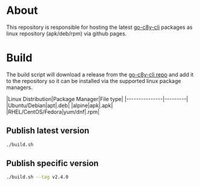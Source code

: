 
# About

This repository is responsible for hosting the latest [go-c8y-cli](https://goc8ycli.netlify.app/) packages as linux repository (apk/deb/rpm) via github pages.

# Build

The build script will download a release from the [go-c8y-cli repo](https://github.com/reubenmiller/go-c8y-cli) and add it to the repository so it can be installed via the supported linux package managers.

|Linux Distribution|Package Manager|File type|
|---------------|---------|
|Ubuntu/Debian|apt|.deb|
|alpine|apk|.apk|
|RHEL/CentOS/Fedora|yum/dnf|.rpm|

## Publish latest version

```sh
./build.sh
```

## Publish specific version

```sh
./build.sh --tag v2.4.0
```
